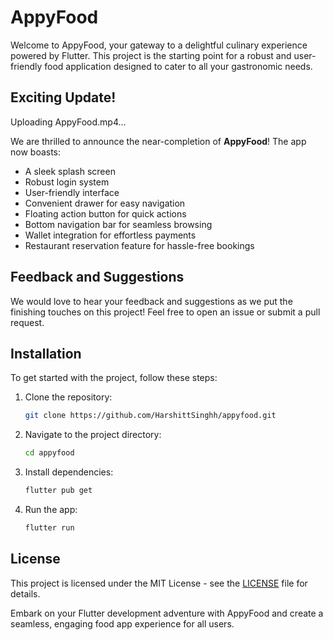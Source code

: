 # AppyFood

Welcome to AppyFood, your gateway to a delightful culinary experience powered by Flutter. This project is the starting point for a robust and user-friendly food application designed to cater to all your gastronomic needs.

## Exciting Update!

Uploading AppyFood.mp4…



We are thrilled to announce the near-completion of **AppyFood**! The app now boasts:
- A sleek splash screen
- Robust login system
- User-friendly interface
- Convenient drawer for easy navigation
- Floating action button for quick actions
- Bottom navigation bar for seamless browsing
- Wallet integration for effortless payments
- Restaurant reservation feature for hassle-free bookings

## Feedback and Suggestions

We would love to hear your feedback and suggestions as we put the finishing touches on this project! Feel free to open an issue or submit a pull request.

## Installation

To get started with the project, follow these steps:

1. Clone the repository:
    ```bash
    git clone https://github.com/HarshittSinghh/appyfood.git
    ```
2. Navigate to the project directory:
    ```bash
    cd appyfood
    ```
3. Install dependencies:
    ```bash
    flutter pub get
    ```
4. Run the app:
    ```bash
    flutter run
    ```

## License

This project is licensed under the MIT License - see the [LICENSE](LICENSE) file for details.


Embark on your Flutter development adventure with AppyFood and create a seamless, engaging food app experience for all users.
